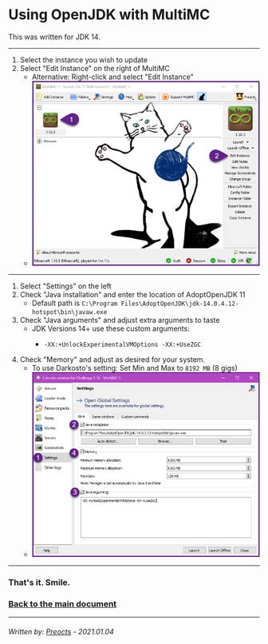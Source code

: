 # Using OpenJDK with MultiMC

This was written for JDK 14.

---

1. Select the instance you wish to update
2. Select "Edit Instance" on the right of MultiMC
   - Alternative: Right-click and select "Edit Instance"
   - ![multimc01.png](/images/multimc01.png)

---

1. Select "Settings" on the left
2. Check "Java installation" and enter the location of AdoptOpenJDK 11
   - Default path is `C:\Program Files\AdoptOpenJDK\jdk-14.0.4.12-hotspot\bin\javaw.exe`
3. Check "Java arguments" and adjust extra arguments to taste
   - JDK Versions 14+ use these custom arguments:
     - ```
       -XX:+UnlockExperimentalVMOptions -XX:+UseZGC
       ```
4. Check "Memory" and adjust as desired for your system.
   - To use Darkosto's setting: Set Min and Max to `8192 MB` (8 gigs)
   - ![multimc02.png](/images/multimc02.png)

---

### That's it. Smile.

### [Back to the main document](README.md)

---

###### *Written by: [Preocts](https://github.com/Preocts) - 2021.01.04*
